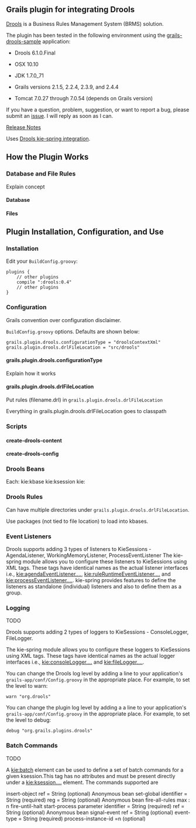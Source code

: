 
## Grails plugin for integrating Drools

[Drools](https://www.drools.org) is a Business Rules Management System (BRMS) solution.

The plugin has been tested in the following environment using the [grails-drools-sample](https://github.com/kensiprell/grails-drools-sample) application:

* Drools 6.1.0.Final

* OSX 10.10

* JDK 1.7.0_71

* Grails versions 2.1.5, 2.2.4, 2.3.9, and 2.4.4

* Tomcat 7.0.27 through 7.0.54 (depends on Grails version)

If you have a question, problem, suggestion, or want to report a bug, please submit an [issue](https://github.com/kensiprell/grails-drools/issues?state=open). I will reply as soon as I can.

[Release Notes](https://github.com/kensiprell/grails-drools/wiki/Release-Notes)

Uses [Drools kie-spring integration](http://docs.jboss.org/drools/release/6.1.0.Final/drools-docs/html/ch.kie.spring.html).

## How the Plugin Works

### Database and File Rules
Explain concept

#### Database

#### Files

## Plugin Installation, Configuration, and Use

### Installation
Edit your ```BuildConfig.groovy```:

```
plugins {
    // other plugins
    compile ":drools:0.4"
    // other plugins
}
```

### Configuration
Grails convention over configuration disclaimer.

```BuildConfig.groovy``` options. Defaults are shown below:

```grails.plugin.drools.configurationType = "droolsContextXml"```
```grails.plugin.drools.drlFileLocation = "src/drools"```

#### grails.plugin.drools.configurationType

Explain how it works

#### grails.plugin.drools.drlFileLocation

Put rules (filename.drl) in ```grails.plugin.drools.drlFileLocation```

Everything in grails.plugin.drools.drlFileLocation goes to classpath

### Scripts

#### create-drools-content

#### create-drools-config

### Drools Beans

Each:
kie:kbase
kie:ksession
kie:

### Drools Rules
Can have multiple directories under ```grails.plugin.drools.drlFileLocation```.

Use packages (not tied to file location) to load into kbases.

### Event Listeners
Drools supports adding 3 types of listeners to KieSessions - AgendaListener, WorkingMemoryListener, ProcessEventListener
The kie-spring module allows you to configure these listeners to KieSessions using XML tags. These tags have identical names as the actual listener interfaces i.e., <kie:agendaEventListener....>, <kie:ruleRuntimeEventListener....> and <kie:processEventListener....>.
kie-spring provides features to define the listeners as standalone (individual) listeners and also to define them as a group.


### Logging
TODO

Drools supports adding 2 types of loggers to KieSessions - ConsoleLogger, FileLogger.

The kie-spring module allows you to configure these loggers to KieSessions using XML tags. These tags have identical names as the actual logger interfaces i.e., <kie:consoleLogger....> and <kie:fileLogger....>.



You can change the Drools log level by adding a line to your application's ```grails-app/conf/Config.groovy``` in the appropriate place. For example, to set the level to warn:

```
warn "org.drools"
```

You can change the plugin log level by adding a a line to your application's ```grails-app/conf/Config.groovy``` in the appropriate place. For example, to set the level to debug:

```
debug "org.grails.plugins.drools"
```

### Batch Commands
TODO

A <kie:batch> element can be used to define a set of batch commands for a given ksession.This tag has no attributes and must be present directly under a <kie:ksession....> element. The commands supported are

insert-object
	ref = String (optional)
	Anonymous bean
set-global
	identifier = String (required)
	reg = String (optional)
	Anonymous bean
fire-all-rules
	max : n
	fire-until-halt
start-process
	parameter
	identifier = String (required)
	ref = String (optional)
	Anonymous bean
signal-event
	ref = String (optional)
	event-type = String (required)
	process-instance-id =n (optional)

